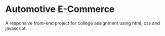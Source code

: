 # Automotive E-Commerce

A responsive front-end project for college assignment using html, css and javascript.
